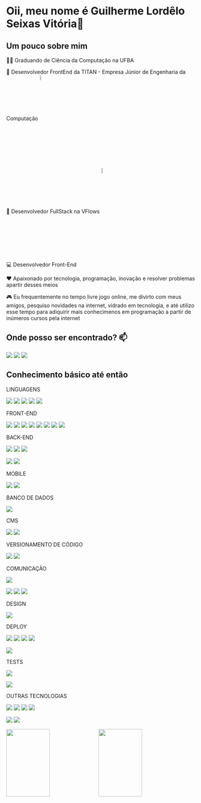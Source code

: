 # Oii, meu nome é Guilherme Lordêlo Seixas Vitória👋

## Um pouco sobre mim

👨‍🎓 Graduando de Ciência da Computação na UFBA 

🤝 Desenvolvedor FrontEnd da TITAN - Empresa Júnior de Engenharia da Computação [<img align="center" width="6%" src="https://titanci.com.br/assets/img/logo-com-nome.png"/>](https://titanci.com.br)<br />

💼 Desenvolvedor FullStack na VFlows [<img align="center" width="6%" src="https://static.wixstatic.com/media/6c5f72_07081a5d3eda42f48977e87e41b3cd3a~mv2.png/v1/fill/w_413,h_156,al_c,q_85,usm_0.66_1.00_0.01,enc_auto/MARCA%204.png"/>](https://www.link.neoen.co/vflows)<br />

💻 Desenvolvedor Front-End

❤️ Apaixonado por tecnologia, programação, inovação e resolver problemas apartir desses meios

🎮 Eu frequentemente no tempo livre jogo online, me divirto com meus amigos, pesquiso novidades na internet, vidrado em tecnologia, e até utilizo esse tempo para adiquirir mais conhecimenos em programação a partir de inúmeros cursos pela internet

## Onde posso ser encontrado?  📫
  [<img src="https://img.shields.io/badge/linkedin-%230077B5.svg?&style=for-the-badge&logo=linkedin&logoColor=white" />](https://www.linkedin.com/in/glsvitoria/) [<img src = "https://img.shields.io/badge/instagram-%23E4405F.svg?&style=for-the-badge&logo=instagram&logoColor=white">](https://www.instagram.com/glsvitoria/)
  [<img src="https://img.shields.io/badge/Outlook-0078D4.svg?style=for-the-badge&logo=Microsoft-Outlook&logoColor=white" />](mailto:guivitoria2010@hotmail.com)
  

## Conhecimento básico até então

LINGUAGENS 

[<img src="https://skillicons.dev/icons?i=js&theme=dark" />](https://github.com/glsvitoria)
[<img src="https://skillicons.dev/icons?i=ts&theme=dark" />](https://github.com/glsvitoria)
[<img src="https://skillicons.dev/icons?i=py&theme=dark" />](https://github.com/glsvitoria)
[<img src="https://skillicons.dev/icons?i=cpp&theme=dark" />](https://github.com/glsvitoria)
[<img src="https://skillicons.dev/icons?i=c&theme=dark" />](https://github.com/glsvitoria)


FRONT-END 

[<img src="https://skillicons.dev/icons?i=html&theme=dark" />](https://github.com/glsvitoria)
[<img src="https://skillicons.dev/icons?i=css&theme=dark" />](https://github.com/glsvitoria)
[<img src="https://skillicons.dev/icons?i=react&theme=dark" />](https://github.com/glsvitoria)
[<img src="https://skillicons.dev/icons?i=nextjs&theme=dark" />](https://github.com/glsvitoria)
[<img src="https://skillicons.dev/icons?i=styledcomponents&theme=dark" />](https://github.com/glsvitoria)
[<img src="https://skillicons.dev/icons?i=sass&theme=dark" />](https://github.com/glsvitoria)
[<img src="https://skillicons.dev/icons?i=bootstrap&theme=dark" />](https://github.com/glsvitoria)
[<img src="https://skillicons.dev/icons?i=tailwind&theme=dark" />](https://github.com/glsvitoria)

BACK-END

[<img src="https://skillicons.dev/icons?i=nodejs&theme=dark" />](https://github.com/glsvitoria)
[<img src="https://skillicons.dev/icons?i=express&theme=dark" />](https://github.com/glsvitoria)
[<img src="https://skillicons.dev/icons?i=prisma&theme=dark" />](https://github.com/glsvitoria)

[<img src="https://img.shields.io/badge/Fastify-000000.svg?style=for-the-badge&logo=Fastify&logoColor=white" />](https://github.com/glsvitoria)
[<img src="https://img.shields.io/badge/Zod-3E67B1.svg?style=for-the-badge&logo=Zod&logoColor=white" />](https://github.com/glsvitoria)

MOBILE

[<img src="https://img.shields.io/badge/React%20Native-61DAFB.svg?style=for-the-badge&logo=React&logoColor=black" />](https://github.com/glsvitoria)
[<img src="https://img.shields.io/badge/Expo-000020.svg?style=for-the-badge&logo=Expo&logoColor=white" />](https://github.com/glsvitoria)

BANCO DE DADOS 

[<img src="https://skillicons.dev/icons?i=postgres&theme=dark" />](https://github.com/glsvitoria)

CMS

[<img src="https://img.shields.io/badge/Strapi-2F2E8B.svg?style=for-the-badge&logo=Strapi&logoColor=white" />](https://github.com/glsvitoria)
[<img src="https://img.shields.io/badge/Prismic%20CMS-5163BA.svg?style=for-the-badge&logo=Prismic&logoColor=white" />](https://github.com/glsvitoria)

VERSIONAMENTO DE CÓDIGO

[<img src="https://skillicons.dev/icons?i=github&theme=dark" />](https://github.com/glsvitoria)
[<img src="https://skillicons.dev/icons?i=git&theme=dark" />](https://github.com/glsvitoria)

COMUNICAÇÃO

[<img src="https://skillicons.dev/icons?i=discord&theme=dark" />](https://github.com/glsvitoria)

[<img src="https://img.shields.io/badge/Jira-0052CC.svg?style=for-the-badge&logo=Jira&logoColor=white" />](https://github.com/glsvitoria)
[<img src="https://img.shields.io/badge/Basecamp-1D2D35.svg?style=for-the-badge&logo=Basecamp&logoColor=white" />](https://github.com/glsvitoria)
[<img src="https://img.shields.io/badge/Microsoft%20Teams-6264A7.svg?style=for-the-badge&logo=Microsoft-Teams&logoColor=white" />](https://github.com/glsvitoria)

DESIGN 

[<img src="https://skillicons.dev/icons?i=figma&theme=dark" />](https://github.com/glsvitoria)

DEPLOY 

[<img src="https://skillicons.dev/icons?i=heroku&theme=dark" />](https://github.com/glsvitoria)
[<img src="https://skillicons.dev/icons?i=googlecloud&theme=dark" />](https://github.com/glsvitoria)
[<img src="https://skillicons.dev/icons?i=vercel&theme=dark" />](https://github.com/glsvitoria)
[<img src="https://skillicons.dev/icons?i=aws&theme=dark" />](https://github.com/glsvitoria)

[<img src="https://img.shields.io/badge/Netlify-00C7B7.svg?style=for-the-badge&logo=Netlify&logoColor=white" />](https://github.com/glsvitoria)

TESTS

[<img src="https://skillicons.dev/icons?i=jest&theme=dark" />](https://github.com/glsvitoria)

[<img src="https://img.shields.io/badge/Vitest-6E9F18.svg?style=for-the-badge&logo=Vitest&logoColor=white" />](https://github.com/glsvitoria)

OUTRAS TECNOLOGIAS 

[<img src="https://skillicons.dev/icons?i=nginx&theme=dark" />](https://github.com/glsvitoria)
[<img src="https://skillicons.dev/icons?i=postman&theme=dark" />](https://github.com/glsvitoria)
[<img src="https://skillicons.dev/icons?i=babel&theme=dark" />](https://github.com/glsvitoria)
[<img src="https://skillicons.dev/icons?i=webpack&theme=dark" />](https://github.com/glsvitoria)

[<img src="https://img.shields.io/badge/Insomnia-black?style=for-the-badge&logo=insomnia&logoColor=5849BE" />](https://github.com/glsvitoria)
[<img src="https://img.shields.io/badge/Clockify-03A9F4.svg?style=for-the-badge&logo=Clockify&logoColor=white" />](https://github.com/glsvitoria)

<img width="48%" height="180em" src="https://github-readme-stats.vercel.app/api?username=glsvitoria&show_icons=true&theme=dracula&include_all_commits=true&count_private=true"/> <img width="48%" height="180em" src="https://github-readme-stats.vercel.app/api/top-langs/?username=glsvitoria&layout=compact&theme=dracula"/>
	

<!-- ![Snake animation](https://github.com/glsvitoria/glsvitoria/blob/output/github-contribution-grid-snake.svg) -->
